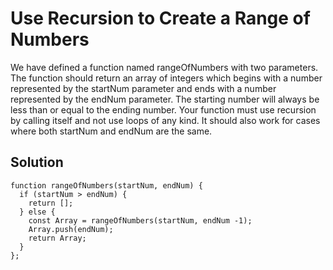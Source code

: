 # Use Recursion to Create a Range of Numbers

We have defined a function named rangeOfNumbers with two parameters. The function should return an array of integers which begins with a number represented by the startNum parameter and ends with a number represented by the endNum parameter. The starting number will always be less than or equal to the ending number. Your function must use recursion by calling itself and not use loops of any kind. It should also work for cases where both startNum and endNum are the same.

## Solution 
```
function rangeOfNumbers(startNum, endNum) {
  if (startNum > endNum) {
    return [];
  } else {
    const Array = rangeOfNumbers(startNum, endNum -1);
    Array.push(endNum);
    return Array; 
  }
};
```